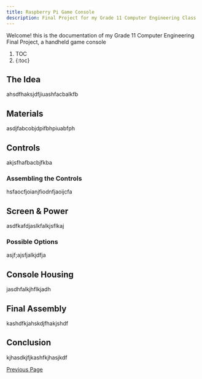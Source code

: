 ```yaml
---
title: Raspberry Pi Game Console
description: Final Project for my Grade 11 Computer Engineering Class
---
```


Welcome! this is the documentation of my Grade 11 Computer Engineering Final Project, a handheld game console

1. TOC
2. {:toc}

## The Idea
ahsdfhaksjdfjiuashfacbalkfb

## Materials
asdjfabcobjdpifbhpiuabfph

## Controls
akjsfhafbacbjfkba

### Assembling the Controls
hsfaocfjoianjfiodnfjaoijcfa

## Screen & Power
asdfkafdjaslkfalkjsflkaj

### Possible Options
asjf;ajsfjalkjdfja

## Console Housing
jasdhfalkjhflkjadh

## Final Assembly
kashdfkjahskdjfhakjshdf

## Conclusion
kjhasdkjfjkashfkjhasjkdf

[Previous Page](./)
